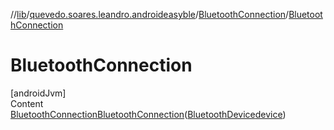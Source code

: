 //[lib](../../index.md)/[quevedo.soares.leandro.androideasyble](../index.md)/[BluetoothConnection](index.md)/[BluetoothConnection](-bluetooth-connection.md)



# BluetoothConnection  
[androidJvm]  
Content  
[BluetoothConnection](index.md)[BluetoothConnection](-bluetooth-connection.md)([BluetoothDevice](https://developer.android.com/reference/kotlin/android/bluetooth/BluetoothDevice.html)[device](-bluetooth-connection.md))  
  



